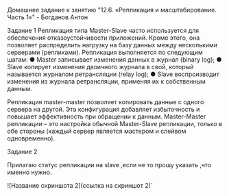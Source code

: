 Домашнее задание к занятию "12.6. «Репликация и масштабирование. Часть 1»" - Богданов Антон

Задание 1
Репликация типа Master-Slave часто используется для
обеспечения отказоустойчивости приложений.
Кроме этого, она позволяет распределить нагрузку на базу
данных между несколькими серверами (репликами).
Репликация выполняется по следующим шагам:
● Master записывает изменения данных в журнал (binary log);
● Slave копирует изменения двоичного журнала в свой, который
называется журналом ретрансляции (relay log);
● Slave воспроизводит изменения из журнала ретрансляции,
применяя их к собственным данным.

Репликация master-master позволяет копировать данные с
одного сервера на другой. Эта конфигурация добавляет
избыточность и повышает эффективность при обращении к
данным.
Master-Master репликации – это настройка обычной Master-Slave
репликации, только в обе стороны (каждый сервер является
мастером и слейвом одновременно).

Задание 2

Прилагаю статус репликации на slave ,если не то прошу указать ,что именно нужно.




![Название скриншота 2](ссылка на скриншот 2)`
